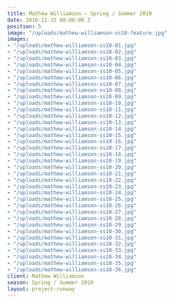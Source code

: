 ```yaml
---
title: Mathew Williamson — Spring / Summer 2010
date: 2016-12-15 00:00:00 Z
position: 5
image: "/uploads/mathew-williamson-ss10-feature.jpg"
images:
- "/uploads/mathew-williamson-ss10-01.jpg"
- "/uploads/mathew-williamson-ss10-02.jpg"
- "/uploads/mathew-williamson-ss10-03.jpg"
- "/uploads/mathew-williamson-ss10-04.jpg"
- "/uploads/mathew-williamson-ss10-05.jpg"
- "/uploads/mathew-williamson-ss10-06.jpg"
- "/uploads/mathew-williamson-ss10-07.jpg"
- "/uploads/mathew-williamson-ss10-08.jpg"
- "/uploads/mathew-williamson-ss10-09.jpg"
- "/uploads/mathew-williamson-ss10-10.jpg"
- "/uploads/mathew-williamson-ss10-11.jpg"
- "/uploads/mathew-williamson-ss10-12.jpg"
- "/uploads/mathew-williamson-ss10-13.jpg"
- "/uploads/mathew-williamson-ss10-14.jpg"
- "/uploads/mathew-williamson-ss10-15.jpg"
- "/uploads/mathew-williamson-ss10-16.jpg"
- "/uploads/mathew-williamson-ss10-17.jpg"
- "/uploads/mathew-williamson-ss10-18.jpg"
- "/uploads/mathew-williamson-ss10-19.jpg"
- "/uploads/mathew-williamson-ss10-20.jpg"
- "/uploads/mathew-williamson-ss10-21.jpg"
- "/uploads/mathew-williamson-ss10-22.jpg"
- "/uploads/mathew-williamson-ss10-23.jpg"
- "/uploads/mathew-williamson-ss10-24.jpg"
- "/uploads/mathew-williamson-ss10-25.jpg"
- "/uploads/mathew-williamson-ss10-26.jpg"
- "/uploads/mathew-williamson-ss10-27.jpg"
- "/uploads/mathew-williamson-ss10-28.jpg"
- "/uploads/mathew-williamson-ss10-29.jpg"
- "/uploads/mathew-williamson-ss10-30.jpg"
- "/uploads/mathew-williamson-ss10-31.jpg"
- "/uploads/mathew-williamson-ss10-32.jpg"
- "/uploads/mathew-williamson-ss10-33.jpg"
- "/uploads/mathew-williamson-ss10-34.jpg"
- "/uploads/mathew-williamson-ss10-35.jpg"
- "/uploads/mathew-williamson-ss10-36.jpg"
client: Mathew Williamson
season: Spring / Summer 2010
layout: project-runway
---
```


